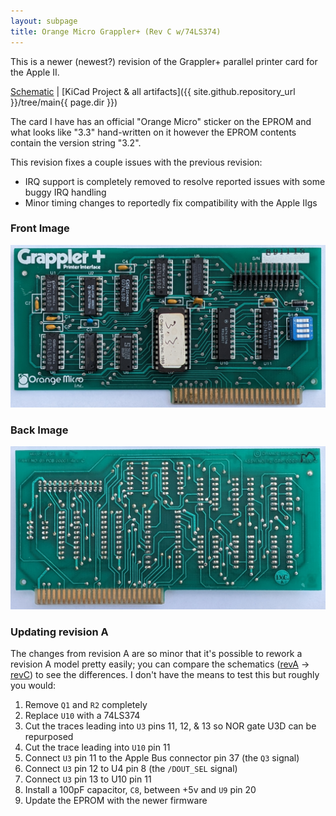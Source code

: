 ```yaml
---
layout: subpage
title: Orange Micro Grappler+ (Rev C w/74LS374)
---
```

This is a newer (newest?) revision of the Grappler+ parallel printer card for the Apple II.

[Schematic](artifacts/Schematic.pdf) | [KiCad Project & all artifacts]({{ site.github.repository_url }}/tree/main{{ page.dir }})

The card I have has an official "Orange Micro" sticker on the EPROM and what looks like "3.3" hand-written on it however
the EPROM contents contain the version string "3.2".

This revision fixes a couple issues with the previous revision:

 * IRQ support is completely removed to resolve reported issues with some buggy IRQ handling
 * Minor timing changes to reportedly fix compatibility with the Apple IIgs


### Front Image

![front](artifacts/front.jpg)

### Back Image

![back](artifacts/back.jpg)


### Updating revision A

The changes from revision A are so minor that it's possible to rework a revision A model pretty easily; you can compare
the schematics ([revA](../Orange-Micro-Grappler+/artifacts/Schematic.pdf) -> [revC](artifacts/Schematic.pdf)) to see the
differences. I don't have the means to test this but roughly you would:

1. Remove `Q1` and `R2` completely
2. Replace `U10` with a 74LS374
3. Cut the traces leading into `U3` pins 11, 12, & 13 so NOR gate U3D can be repurposed
4. Cut the trace leading into `U10` pin 11
5. Connect `U3` pin 11 to the Apple Bus connector pin 37 (the `Q3` signal)
6. Connect `U3` pin 12 to U4 pin 8 (the `/DOUT_SEL` signal)
7. Connect `U3` pin 13 to U10 pin 11
8. Install a 100pF capacitor, `C8`, between +5v and `U9` pin 20
9. Update the EPROM with the newer firmware

